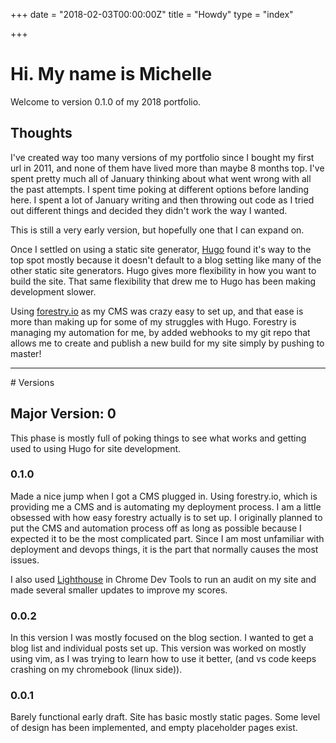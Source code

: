 +++
date = "2018-02-03T00:00:00Z"
title = "Howdy"
type = "index"

+++
# Hi. My name is Michelle 

Welcome to version 0.1.0 of my 2018 portfolio.

## Thoughts
I've created way too many versions of my portfolio since I bought my first url in 2011, and none of them have lived more than maybe 8 months top. I've spent pretty much all of January thinking about what went wrong with all the past attempts. I spent time poking at different options before landing here. I spent a lot of January writing and then throwing out code as I tried out different things and decided they didn't work the way I wanted.

This is still a very early version, but hopefully one that I can expand on.

Once I settled on using a static site generator, [Hugo](http://gohugo.io/) found it's way to the top spot mostly because it doesn't default to a blog setting like many of the other static site generators. Hugo gives more flexibility in how you want to build the site. That same flexibility that drew me to Hugo has been making development slower. 

Using [forestry.io](https://forestry.io) as my CMS was crazy easy to set up, and that ease is more than making up for some of my struggles with Hugo. Forestry is managing my automation for me, by added webhooks to my git repo that allows me to create and publish a new build for my site simply by pushing to master!

<hr />
# Versions

## Major Version: 0
This phase is mostly full of poking things to see what works and getting used to using Hugo for site development. 

### 0.1.0 
Made a nice jump when I got a CMS plugged in. Using forestry.io, which is providing me a CMS and is automating my deployment process. I am a little obsessed with how easy forestry actually is to set up. I originally planned to put the CMS and automation process off as long as possible because I expected it to be the most complicated part. Since I am most unfamiliar with deployment and devops things, it is the part that normally causes the most issues.

I also used [Lighthouse](https://developers.google.com/web/tools/lighthouse/) in Chrome Dev Tools to run an audit on my site and made several smaller updates to improve my scores.

### 0.0.2
In this version I was mostly focused on the blog section. I wanted to get a blog list and individual posts set up. This version was worked on mostly using vim, as I was trying to learn how to use it better, (and vs code keeps crashing on my chromebook (linux side)). 
 
### 0.0.1

Barely functional early draft. Site has basic mostly static pages. Some level of design has been implemented, and empty placeholder pages exist.